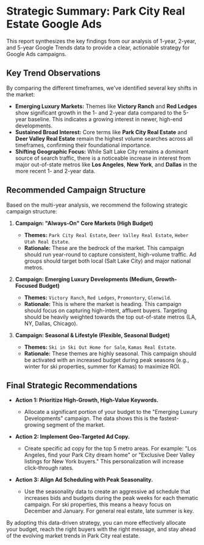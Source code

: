 # Strategic Summary: Park City Real Estate Google Ads

This report synthesizes the key findings from our analysis of 1-year, 2-year, and 5-year Google Trends data to provide a clear, actionable strategy for Google Ads campaigns.

## Key Trend Observations

By comparing the different timeframes, we've identified several key shifts in the market:

*   **Emerging Luxury Markets:** Themes like **Victory Ranch** and **Red Ledges** show significant growth in the 1- and 2-year data compared to the 5-year baseline. This indicates a growing interest in newer, high-end developments.
*   **Sustained Broad Interest:** Core terms like **Park City Real Estate** and **Deer Valley Real Estate** remain the highest volume searches across all timeframes, confirming their foundational importance.
*   **Shifting Geographic Focus:** While Salt Lake City remains a dominant source of search traffic, there is a noticeable increase in interest from major out-of-state metros like **Los Angeles**, **New York**, and **Dallas** in the more recent 1- and 2-year data.

## Recommended Campaign Structure

Based on the multi-year analysis, we recommend the following strategic campaign structure:

1.  **Campaign: "Always-On" Core Markets (High Budget)**
    *   **Themes:** `Park City Real Estate`, `Deer Valley Real Estate`, `Heber Utah Real Estate`.
    *   **Rationale:** These are the bedrock of the market. This campaign should run year-round to capture consistent, high-volume traffic. Ad groups should target both local (Salt Lake City) and major national metros.

2.  **Campaign: Emerging Luxury Developments (Medium, Growth-Focused Budget)**
    *   **Themes:** `Victory Ranch`, `Red Ledges`, `Promontory`, `Glenwild`.
    *   **Rationale:** This is where the market is heading. This campaign should focus on capturing high-intent, affluent buyers. Targeting should be heavily weighted towards the top out-of-state metros (LA, NY, Dallas, Chicago).

3.  **Campaign: Seasonal & Lifestyle (Flexible, Seasonal Budget)**
    *   **Themes:** `Ski in Ski Out Home for Sale`, `Kamas Real Estate`.
    *   **Rationale:** These themes are highly seasonal. This campaign should be activated with an increased budget during peak seasons (e.g., winter for ski properties, summer for Kamas) to maximize ROI.

## Final Strategic Recommendations

*   **Action 1: Prioritize High-Growth, High-Value Keywords.**
    *   Allocate a significant portion of your budget to the "Emerging Luxury Developments" campaign. The data shows this is the fastest-growing segment of the market.

*   **Action 2: Implement Geo-Targeted Ad Copy.**
    *   Create specific ad copy for the top 5 metro areas. For example: "Los Angeles, find your Park City dream home" or "Exclusive Deer Valley listings for New York buyers." This personalization will increase click-through rates.

*   **Action 3: Align Ad Scheduling with Peak Seasonality.**
    *   Use the seasonality data to create an aggressive ad schedule that increases bids and budgets during the peak weeks for each thematic campaign. For ski properties, this means a heavy focus on December and January. For general real estate, late summer is key.

By adopting this data-driven strategy, you can more effectively allocate your budget, reach the right buyers with the right message, and stay ahead of the evolving market trends in Park City real estate.
